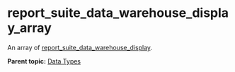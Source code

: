 # report\_suite\_data\_warehouse\_display\_array

An array of [report\_suite\_data\_warehouse\_display](r_report_suite_data_warehouse_display.md#).

**Parent topic:** [Data Types](../data_types/c_datatypes.md)

